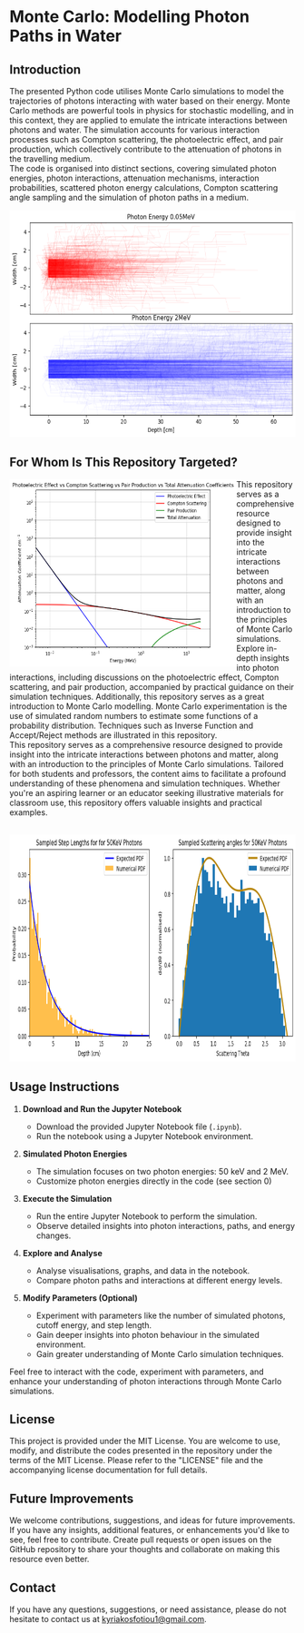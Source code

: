 # Monte Carlo: Modelling Photon Paths in Water

## Introduction
The presented Python code utilises Monte Carlo simulations to model the trajectories of photons interacting with water based on their energy. Monte Carlo methods are powerful tools in physics for stochastic modelling, and in this context, they are applied to emulate the intricate interactions between photons and water. The simulation accounts for various interaction processes such as Compton scattering, the photoelectric effect, and pair production, which collectively contribute to the attenuation of photons in the travelling medium.
<br>
The code is organised into distinct sections, covering simulated photon energies, photon interactions, attenuation mechanisms, interaction probabilities, scattered photon energy calculations, Compton scattering angle sampling and the simulation of photon paths in a medium.

<p align="center">
  <img height = 400 src="Images/photon_paths.png"
</p>



## For Whom Is This Repository Targeted?
<img height = "330" width = "400"  align ="left" src="Images/attenuation.png">
<br\>
This repository serves as a comprehensive resource designed to provide insight into the intricate interactions between photons and matter, along with an introduction to the principles of Monte Carlo simulations. 
<br>
Explore in-depth insights into photon interactions, including discussions on the photoelectric effect, Compton scattering, and pair production, accompanied by practical guidance on their simulation techniques. Additionally, this repository serves as a great introduction to Monte Carlo modelling. Monte Carlo experimentation is the use of simulated random numbers to estimate some functions of a probability distribution. Techniques such as Inverse Function and Accept/Reject methods are illustrated in this repository.
<br>
This repository serves as a comprehensive resource designed to provide insight into the intricate interactions between photons and matter, along with an introduction to the principles of Monte Carlo simulations. Tailored for both students and professors, the content aims to facilitate a profound understanding of these phenomena and simulation techniques. Whether you're an aspiring learner or an educator seeking illustrative materials for classroom use, this repository offers valuable insights and practical examples.
<br>
<br>
<p align="center">
  <img height = "400" src="Images/monte_carlo.png">
</p>



## Usage Instructions

1. **Download and Run the Jupyter Notebook**
   - Download the provided Jupyter Notebook file (`.ipynb`).
   - Run the notebook using a Jupyter Notebook environment.

2. **Simulated Photon Energies**
   - The simulation focuses on two photon energies: 50 keV and 2 MeV.
   - Customize photon energies directly in the code (see section 0)

3. **Execute the Simulation**
   - Run the entire Jupyter Notebook to perform the simulation.
   - Observe detailed insights into photon interactions, paths, and energy changes.

4. **Explore and Analyse**
   - Analyse visualisations, graphs, and data in the notebook.
   - Compare photon paths and interactions at different energy levels.

5. **Modify Parameters (Optional)**
   - Experiment with parameters like the number of simulated photons, cutoff energy, and step length.
   - Gain deeper insights into photon behaviour in the simulated environment.
   - Gain greater understanding of Monte Carlo simulation techniques.

Feel free to interact with the code, experiment with parameters, and enhance your understanding of photon interactions through Monte Carlo simulations.


## License 
This project is provided under the MIT License. You are welcome to use, modify, and distribute the codes presented in the repository under the terms of the MIT License. Please refer to the "LICENSE" file and the accompanying license documentation for full details.



## Future Improvements
We welcome contributions, suggestions, and ideas for future improvements. If you have any insights, additional features, or enhancements you'd like to see, feel free to contribute. Create pull requests or open issues on the GitHub repository to share your thoughts and collaborate on making this resource even better.

## Contact
If you have any questions, suggestions, or need assistance, please do not hesitate to contact us at [kyriakosfotiou1@gmail.com](mailto:kyriakosfotiou1@gmail.com).

